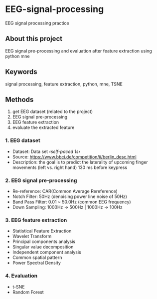 # EEG-signal-processing
EEG signal processing practice

## About this project
EEG signal pre-processing and evaluation after feature extraction using python mne

## Keywords
signal processing, feature extraction, python, mne, TSNE

## Methods

1. get EEG dataset (related to the project)
2. EEG signal pre-processing
3. EEG feature extraction
4. evaluate the extracted feature

### 1. EEG dataset

- Dataset: Data set *‹self-paced 1s›*
- Source: https://www.bbci.de/competition/ii/berlin_desc.html
- Description: the goal is to predict the laterality of upcoming finger movements (left vs. right hand) 130 ms before keypress

### 2. EEG signal pre-processing

- Re-reference: CAR(Common Average Rereference)
- Notch Filter: 50Hz (denoising power line noise of 50Hz)
- Band Pass Filter: 0.01 ~ 50.0Hz (common EEG frequency)
- Down Sampling: 1000Hz -> 500Hz | 1000Hz -> 100Hz

### 3. EEG feature extraction
- Statistical Feature Extraction
- Wavelet Transform
- Principal components analysis
- Singular value decomposition
- Independent component analysis
- Common spatial pattern
- Power Spectral Density

### 4. Evaluation
- t-SNE
- Random Forest
